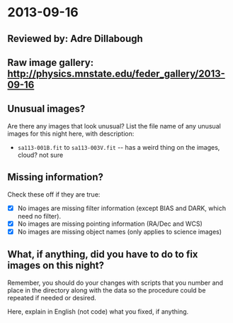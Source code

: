 # 2013-09-16

## Reviewed by:   Adre Dillabough

## Raw image gallery: http://physics.mnstate.edu/feder_gallery/2013-09-16

## Unusual images?

Are there any images that look unusual? List the file name of any unusual images for this night here, with description:

+ `sa113-001B.fit` to `sa113-003V.fit` -- has a weird thing on the images, cloud? not sure

## Missing information?

Check these off if they are true:

- [x] No images are missing filter information (except BIAS and DARK, which need no filter).
- [x] No images are missing pointing information (RA/Dec and WCS)
- [x] No images are missing object names (only applies to science images)

## What, if anything, did you have to do to fix images on this night?

Remember, you should do your changes with scripts that you number and place in the
directory along with the data so the procedure could be repeated if needed or
desired.

Here, explain in English (not code) what you fixed, if anything.
